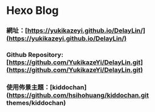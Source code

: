 # Hexo Blog

### 網址：[https://yukikazeyi.github.io/DelayLin/](https://yukikazeyi.github.io/DelayLin/)

### Github Repository: [https://github.com/YukikazeYi/DelayLin.git](https://github.com/YukikazeYi/DelayLin.git)

### 使用佈景主題：[kiddochan](https://github.com/hsihohuang/kiddochan.git themes/kiddochan)
